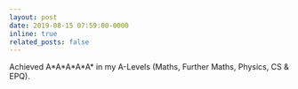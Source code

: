 ```yaml
---
layout: post
date: 2019-08-15 07:59:00-0000
inline: true
related_posts: false
---
```


Achieved A\*A\*A\*A\*A\* in my A-Levels (Maths, Further Maths, Physics, CS & EPQ).